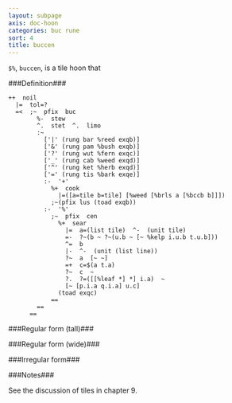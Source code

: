 ```yaml
---
layout: subpage
axis: doc-hoon
categories: buc rune
sort: 4
title: buccen
---
```




`$%`, `buccen`, is a tile hoon that 

###Definition###

    ++  noil
      |=  tol=?
      =<  ;~  pfix  buc
            %-  stew  
            ^.  stet  ^.  limo
            :~
              ['|' (rung bar %reed exqb)]
              ['&' (rung pam %bush exqb)]
              ['?' (rung wut %fern exqc)]
              ['_' (rung cab %weed exqd)]
              ['^' (rung ket %herb exqd)]
              ['=' (rung tis %bark exqe)]
              :-  '+'
                %+  cook
                  |=([a=tile b=tile] [%weed [%brls a [%bccb b]]])
                ;~(pfix lus (toad exqb))
              :-  '%'
                ;~  pfix  cen
                  %+  sear
                    |=  a=(list tile)  ^-  (unit tile)
                    =-  ?~(b ~ ?~(u.b ~ [~ %kelp i.u.b t.u.b]))
                    ^=  b
                    |-  ^-  (unit (list line))
                    ?~  a  [~ ~]
                    =+  c=$(a t.a)
                    ?~  c  ~
                    ?.  ?=([[%leaf *] *] i.a)  ~
                    [~ [p.i.a q.i.a] u.c]
                  (toad exqc)
                ==
            ==
          ==

###Regular form (tall)###


###Regular form (wide)###


###Irregular form###


###Notes###

See the discussion of tiles in chapter 9.
